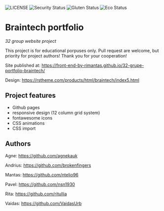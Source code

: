 ![LICENSE](https://img.shields.io/badge/license-MIT-blue.svg?style=flat-square)
![Security Status](https://img.shields.io/security-headers?label=Security&url=https%3A%2F%2Fgithub.com&style=flat-square)
![Gluten Status](https://img.shields.io/badge/Gluten-Free-green.svg)
![Eco Status](https://img.shields.io/badge/ECO-Friendly-green.svg)

# Braintech portfolio

_32 group website project_

This project is for educational porpuses only. Pull request are welcome, but priority for project authors! Thank you for your cooperation!

Site published at: https://front-end-by-rimantas.github.io/32-grupe-portfolio-braintech/

Design: https://rstheme.com/products/html/braintech/index5.html

## Project features

-   Github pages
-   responsive design (12 column grid system)
-   fontawesome icons
-   CSS animations
-   CSS import

## Authors

Agne: https://github.com/agnekauk

Andrius: https://github.com/brokenfingers

Mantas: https://github.com/ntelio96

Pavel: https://github.com/nsn1930

Rita: https://github.com/ritullia

Vaidas: https://github.com/VaidasUrb